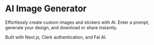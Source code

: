 # AI Image Generator

Effortlessly create custom images and stickers with AI. Enter a prompt, generate your design, and download or share instantly.

Built with Next.js, Clerk authentication, and Fal AI.
